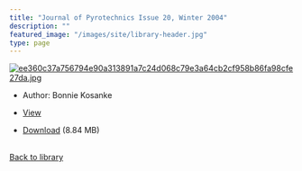 ```yaml
---
title: "Journal of Pyrotechnics Issue 20, Winter 2004"
description: ""
featured_image: "/images/site/library-header.jpg"
type: page
---
```


<a href="https://drive.google.com/file/d/1k_4NlJy0jxkBhxkx0DTWDSUOJ3BT8ZPf/view" target="_blank">![ee360c37a756794e90a313891a7c24d068c79e3a64cb2cf958b86fa98cfe27da.jpg](/images/library/ee360c37a756794e90a313891a7c24d068c79e3a64cb2cf958b86fa98cfe27da.jpg)</a>
* Author: Bonnie Kosanke
* <a href="https://drive.google.com/file/d/1k_4NlJy0jxkBhxkx0DTWDSUOJ3BT8ZPf/view" target="_blank">View</a>

* [Download](https://drive.google.com/uc?export=download&id=1k_4NlJy0jxkBhxkx0DTWDSUOJ3BT8ZPf) (8.84 MB)

<br />[Back to library](/library/)
